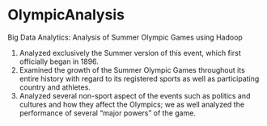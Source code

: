 # OlympicAnalysis

Big Data Analytics: Analysis of Summer Olympic Games using Hadoop

1. Analyzed exclusively the Summer version of this event, which first officially began in 1896.
2. Examined the growth of the Summer Olympic Games throughout its entire history with regard to its registered sports as well as participating country and athletes.
3. Analyzed several non-sport aspect of the events such as politics and cultures and how they affect the Olympics; we as well analyzed the  performance of several “major powers” of the game.
